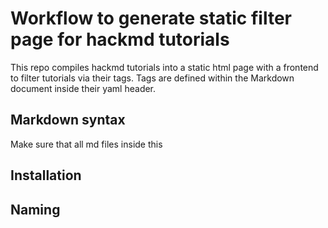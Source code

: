 # Workflow to generate static filter page for hackmd tutorials

This repo compiles hackmd tutorials into a static html page with a frontend to filter tutorials via their tags.
Tags are defined within the Markdown document inside their yaml header.

## Markdown syntax

Make sure that all md files inside this
## Installation


## Naming
